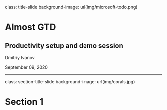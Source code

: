 class: title-slide
background-image: url(img/microsoft-todo.png)

# Almost GTD

## Productivity setup and demo session

Dmitriy Ivanov

September 09, 2020

---

class: section-title-slide
background-image: url(img/corals.jpg)

# Section 1
